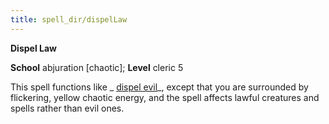 ```yaml
---
title: spell_dir/dispelLaw
---
```

 **Dispel Law**

**School** abjuration [chaotic]; **Level** cleric 5

This spell functions like _ [dispel evil](dispelEvil#_dispel-evil)_, except that you are surrounded by flickering, yellow chaotic energy, and the spell affects lawful creatures and spells rather than evil ones.

